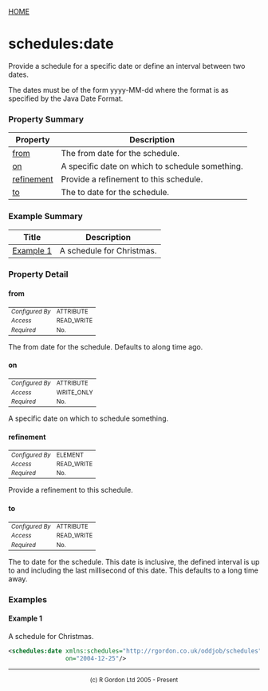 [HOME](../../../../README.md)
# schedules:date

Provide a schedule for a
specific date or define an interval between two dates.


The dates must be of the form yyyy-MM-dd
where the format is as specified by the Java Date Format.

### Property Summary

| Property | Description |
| -------- | ----------- |
| [from](#propertyfrom) | The from date for the schedule. | 
| [on](#propertyon) | A specific date on which to schedule something. | 
| [refinement](#propertyrefinement) | Provide a refinement to this schedule. | 
| [to](#propertyto) | The to date for the schedule. | 


### Example Summary

| Title | Description |
| ----- | ----------- |
| [Example 1](#example1) | A schedule for Christmas. |


### Property Detail
#### from <a name="propertyfrom"></a>

<table style='font-size:smaller'>
      <tr><td><i>Configured By</i></td><td>ATTRIBUTE</td></tr>
      <tr><td><i>Access</i></td><td>READ_WRITE</td></tr>
      <tr><td><i>Required</i></td><td>No.</td></tr>
</table>

The from date for the schedule. Defaults to
along time ago.

#### on <a name="propertyon"></a>

<table style='font-size:smaller'>
      <tr><td><i>Configured By</i></td><td>ATTRIBUTE</td></tr>
      <tr><td><i>Access</i></td><td>WRITE_ONLY</td></tr>
      <tr><td><i>Required</i></td><td>No.</td></tr>
</table>

A specific date on which to schedule something.

#### refinement <a name="propertyrefinement"></a>

<table style='font-size:smaller'>
      <tr><td><i>Configured By</i></td><td>ELEMENT</td></tr>
      <tr><td><i>Access</i></td><td>READ_WRITE</td></tr>
      <tr><td><i>Required</i></td><td>No.</td></tr>
</table>

Provide a refinement to this schedule.

#### to <a name="propertyto"></a>

<table style='font-size:smaller'>
      <tr><td><i>Configured By</i></td><td>ATTRIBUTE</td></tr>
      <tr><td><i>Access</i></td><td>READ_WRITE</td></tr>
      <tr><td><i>Required</i></td><td>No.</td></tr>
</table>

The to date for the schedule. This date is
inclusive, the defined interval is up to and including the last
millisecond of this date. This defaults to
a long time away.


### Examples
#### Example 1 <a name="example1"></a>

A schedule for Christmas.

```xml
<schedules:date xmlns:schedules="http://rgordon.co.uk/oddjob/schedules"
                on="2004-12-25"/>
```



-----------------------

<div style='font-size: smaller; text-align: center;'>(c) R Gordon Ltd 2005 - Present</div>
